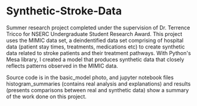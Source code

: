 # Synthetic-Stroke-Data

Summer research project completed under the supervision of Dr. Terrence Tricco for NSERC Undergraduate Student Research Award. This project uses the MIMIC data set, a deindentified data set comprising of hospital data (patient stay times, treatments, medications etc) to create synthetic data related to stroke patients and their treatment pathways. With Python's Mesa library, I created a model that produces synthetic data that closely reflects patterns observed in the MIMIC data. 

Source code is in the basic_model photo, and jupyter notebook files histogram_summaries (contains real analysis and explanations) and results (presents comparisons between real and synthetic data) show a summary of the work done on this project.
